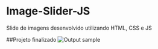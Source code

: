 # Image-Slider-JS
Slide de imagens desenvolvido utilizando HTML, CSS e JS

##Projeto finalizado
![Output sample](hhttps://github.com/RanielyFreitas/Image-Slider-JS/blob/main/Image%20Slider.gif)
